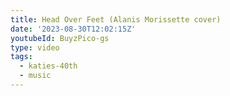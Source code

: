 ```yaml
---
title: Head Over Feet (Alanis Morissette cover)
date: '2023-08-30T12:02:15Z'
youtubeId: BuyzPico-gs
type: video
tags:
  - katies-40th
  - music
---
```


